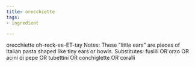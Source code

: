 ```yaml
---
title: orecchiette
tags:
- ingredient

---
```

orecchiette oh-reck-ee-ET-tay Notes: These "little ears" are pieces of Italian pasta shaped like tiny ears or bowls. Substitutes: fusilli OR orzo OR acini di pepe OR tubettini OR conchiglette OR coralli

